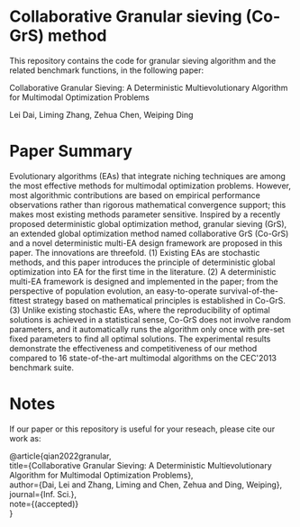# Collaborative Granular sieving (Co-GrS) method

This repository contains the code for granular sieving algorithm and the related benchmark functions, in the following paper:

Collaborative Granular Sieving: A Deterministic Multievolutionary Algorithm for Multimodal Optimization Problems

Lei Dai, Liming Zhang, Zehua Chen, Weiping Ding

# Paper Summary
Evolutionary algorithms (EAs) that integrate niching techniques are among the most effective methods for multimodal optimization problems. However, most algorithmic contributions are based on empirical performance observations rather than rigorous mathematical convergence support; this makes most existing methods parameter sensitive. Inspired by a recently proposed deterministic global optimization method, granular sieving (GrS), an extended global optimization method named collaborative GrS (Co-GrS) and a novel deterministic multi-EA design framework are proposed in this paper. The innovations are threefold. (1) Existing EAs are stochastic methods, and this paper introduces the principle of deterministic global optimization into EA for the first time in the literature. (2) A deterministic multi-EA framework is designed and implemented in the paper; from the perspective of population evolution, an easy-to-operate survival-of-the-fittest strategy based on mathematical principles is established in Co-GrS. (3) Unlike existing stochastic EAs, where the reproducibility of optimal solutions is achieved in a statistical sense, Co-GrS does not involve random parameters, and it automatically runs the algorithm only once with pre-set fixed parameters to find all optimal solutions. The experimental results demonstrate the effectiveness and competitiveness of our method compared to 16 state-of-the-art multimodal algorithms on the CEC'2013 benchmark suite.

# Notes
If our paper or this repository is useful for your reseach, please cite our work as:

@article{qian2022granular,  
title={Collaborative Granular Sieving: A Deterministic Multievolutionary Algorithm for Multimodal Optimization Problems},  
author={Dai, Lei and Zhang, Liming and Chen, Zehua and Ding, Weiping},  
journal={Inf. Sci.},  
note={(accepted)}  
}
